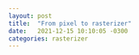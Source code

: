 ```yaml
---
layout: post
title:  "From pixel to rasterizer"
date:   2021-12-15 10:10:05 -0300
categories: rasterizer
---
```



